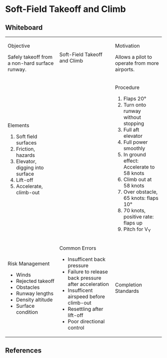 # Soft-Field Takeoff and Climb

## Whiteboard

<table className="maneuver-wb">

<tr>

<td className="wb-col-1">

<label>Objective</label>

Safely takeoff from a non-hard surface runway.

</td>

<td className="wb-col-2 maneuver-title">

<label className="maneuver-label">Soft-Field Takeoff and Climb</label>

</td>

<td className="wb-col-3">

<label>Motivation</label>

Allows a pilot to operate from more airports.

</td>

</tr>

<tr>

<td className="wb-col-1">

<label>Elements</label>

1. Soft field surfaces
2. Friction, hazards
3. Elevator, digging into surface
4. Lift-off
5. Accelerate, climb-out

</td>

<td className="wb-col-2">

</td>

<td className="wb-col-3">

<label>Procedure</label>

1. Flaps 20&deg;
2. Turn onto runway without stopping
3. Full aft elevator
4. Full power smoothly
5. In ground effect: Accelerate to 58 knots
6. Climb out at 58 knots
7. Over obstacle, 65 knots: flaps 10&deg;
8. 70 knots, positive rate: flaps up
9. Pitch for V<sub>Y</sub>

</td>

</tr>

<tr>

<td className="wb-col-1">

<label>Risk Management</label>

- Winds
- Rejected takeoff
- Obstacles
- Runway lengths
- Density altitude
- Surface condition

</td>

<td className="wb-col-2">

<label>Common Errors</label>

- Insufficent back pressure
- Failure to release back pressure after acceleration
- Insufficent airspeed before climb-out
- Resettling after lift-off
- Poor directional control

</td>

<td className="wb-col-3">

<label>Completion Standards</label>

</td>

</tr>

</table>

## References
